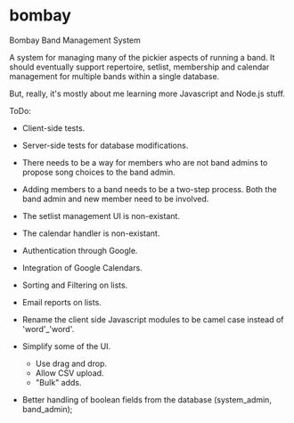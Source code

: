 bombay
======

Bombay Band Management System

A system for managing many of the pickier aspects of running a band.  It should eventually support repertoire,
setlist, membership and calendar management for multiple bands within a single database.

But, really, it's mostly about me learning more Javascript and Node.js stuff.

ToDo:
- Client-side tests.
- Server-side tests for database modifications.
- There needs to be a way for members who are not band admins to propose song choices to the band admin.
- Adding members to a band needs to be a two-step process.  Both the band admin and new member need to be
  involved.

- The setlist management UI is non-existant.
- The calendar handler is non-existant.
- Authentication through Google.
- Integration of Google Calendars.
- Sorting and Filtering on lists.
- Email reports on lists.
- Rename the client side Javascript modules to be camel case instead of 'word'_'word'.
- Simplify some of the UI.
  - Use drag and drop.
  - Allow CSV upload.
  - "Bulk" adds.

- Better handling of boolean fields from the database (system_admin, band_admin);
